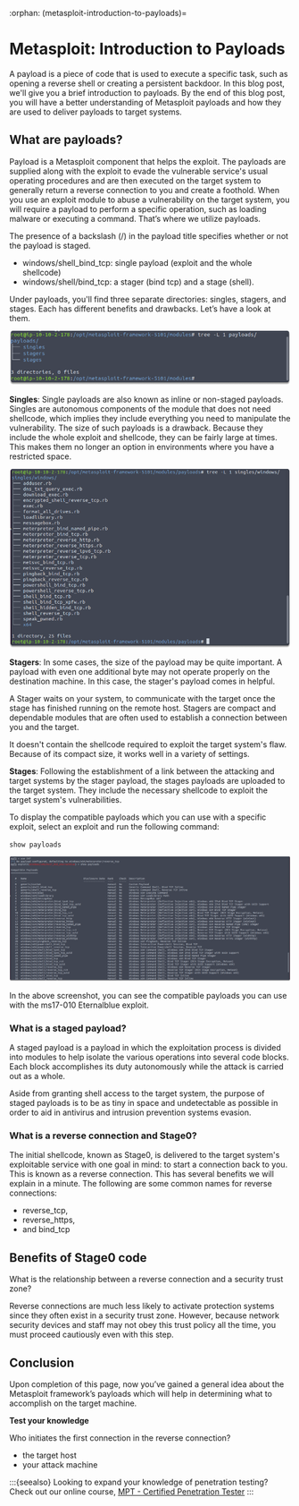 :orphan:
(metasploit-introduction-to-payloads)=

# Metasploit: Introduction to Payloads

A payload is a piece of code that is used to execute a specific task, such as opening a reverse shell or creating a persistent backdoor.  In this blog post, we'll give you a brief introduction to payloads. By the end of this blog post, you will have a better understanding of Metasploit payloads and how they are used to deliver payloads to target systems.

## What are payloads?

Payload is a Metasploit component that helps the exploit. The payloads are supplied along with the exploit to evade the vulnerable service's usual operating procedures and are then executed on the target system to generally return a reverse connection to you and create a foothold. When you use an exploit module to abuse a vulnerability on the target system, you will require a payload to perform a specific operation, such as loading malware or executing a command. That’s where we utilize payloads.

The presence of a backslash (/) in the payload title specifies whether or not the payload is staged.

- windows/shell_bind_tcp: single payload (exploit and the whole shellcode)
- windows/shell/bind_tcp: a stager (bind tcp) and a stage (shell).

Under payloads, you'll find three separate directories: singles, stagers, and stages. Each has different benefits and drawbacks. Let’s have a look at them.

![alt img](images/metasploit-payloads-2.png)

**Singles**: Single payloads are also known as inline or non-staged payloads. Singles are autonomous components of the module that does not need shellcode, which implies they include everything you need to manipulate the vulnerability. The size of such payloads is a drawback. Because they include the whole exploit and shellcode, they can be fairly large at times. This makes them no longer an option in environments where you have a restricted space.

![alt img](images/metasploit-payloads-3.png)

**Stagers**: In some cases, the size of the payload may be quite important. A payload with even one additional byte may not operate properly on the destination machine. In this case, the stager's payload comes in helpful.

A Stager waits on your system, to communicate with the target once the stage has finished running on the remote host. Stagers are compact and dependable modules that are often used to establish a connection between you and the target.

It doesn't contain the shellcode required to exploit the target system's flaw. Because of its compact size, it works well in a variety of settings.

**Stages**: Following the establishment of a link between the attacking and target systems by the stager payload, the stages payloads are uploaded to the target system. They include the necessary shellcode to exploit the target system's vulnerabilities.

To display the compatible payloads which you can use with a specific exploit, select an exploit and run the following command:

`show payloads`

![alt img](images/metasploit-payloads-5.png)

In the above screenshot, you can see the compatible payloads you can use with the ms17-010 Eternalblue exploit.

### What is a staged payload?

A staged payload is a payload in which the exploitation process is divided into modules to help isolate the various operations into several code blocks. Each block accomplishes its duty autonomously while the attack is carried out as a whole.

Aside from granting shell access to the target system, the purpose of staged payloads is to be as tiny in space and undetectable as possible in order to aid in antivirus and intrusion prevention systems evasion.

### What is a reverse connection and Stage0?

The initial shellcode, known as Stage0, is delivered to the target system's exploitable service with one goal in mind: to start a connection back to you. This is known as a reverse connection. This has several benefits we will explain in a minute. The following are some common names for reverse connections:

- reverse_tcp,
- reverse_https,
- and bind_tcp

## Benefits of Stage0 code

What is the relationship between a reverse connection and a security trust zone?

Reverse connections are much less likely to activate protection systems since they often exist in a security trust zone. However, because network security devices and staff may not obey this trust policy all the time, you must proceed cautiously even with this step.

## Conclusion

Upon completion of this page, now you’ve gained a general idea about the Metasploit framework’s payloads which will help in determining what to accomplish on the target machine.

**Test your knowledge**

Who initiates the first connection in the reverse connection?

- the target host
- your attack machine

:::{seealso}
Looking to expand your knowledge of penetration testing? Check out our online course, [MPT - Certified Penetration Tester](https://www.mosse-institute.com/certifications/mpt-certified-penetration-tester.html)
:::
